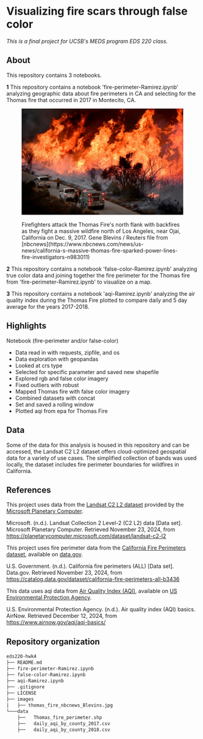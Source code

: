 # Visualizing fire scars through false color
*This is a final project for UCSB's MEDS program EDS 220 class.*

## About

This repository contains 3 notebooks.

**1** This repository contains a notebook 'fire-perimeter-Ramirez.ipynb' analyzing geographic data about fire perimeters in CA and selecting for the Thomas fire that occurred in 2017 in Montecito, CA. 
<figure>
<p align="center">
<img 
  src="/images/thomas_fire_nbcnews_Blevins.jpg" 
  width="800"
  >
  <figcaption>
Firefighters attack the Thomas Fire's north flank with backfires as they fight a massive wildfire north of Los Angeles, near Ojai, California on Dec. 9, 2017. Gene Blevins / Reuters file from [nbcnews](https://www.nbcnews.com/news/us-news/california-s-massive-thomas-fire-sparked-power-lines-fire-investigators-n983011) 
  </figcaption>
</p>
</figure>

**2** This repository contains a notebook 'false-color-Ramirez.ipynb' analyzing true color data and joining together the fire perimeter for the Thomas fire from 'fire-perimeter-Ramirez.ipynb' to visualize on a map.

**3** This repository contains a notebook 'aqi-Ramirez.ipynb' analyzing the air quality index during the Thomas Fire  plotted to compare daily and 5 day average for the years 2017-2018. 

## Highlights

Notebook (fire-perimeter and/or false-color)
- Data read in with requests, zipfile, and os
- Data exploration with geopandas
- Looked at crs type
- Selected for specific parameter and saved new shapefile
- Explored rgb and false color imagery
- Fixed outliers with robust
- Mapped Thomas fire with false color imagery
- Combined datasets with concat
- Set and saved a rolling window
- Plotted aqi from epa for Thomas Fire

## Data

Some of the data for this analysis is housed in this repository and can be accessed, the Landsat C2 L2 dataset offers cloud-optimized geospatial data for a variety of use cases. The simplified collection of bands was used locally, the dataset includes fire perimeter boundaries for wildfires in California. 

## References

This project uses data from the [Landsat C2 L2 dataset](https://planetarycomputer.microsoft.com/dataset/landsat-c2-l2) provided by the [Microsoft Planetary Computer](https://planetarycomputer.microsoft.com/). 

Microsoft. (n.d.). Landsat Collection 2 Level-2 (C2 L2) data [Data set]. Microsoft Planetary Computer. Retrieved November 23, 2024, from https://planetarycomputer.microsoft.com/dataset/landsat-c2-l2

This project uses fire perimeter data from the [California Fire Perimeters dataset](https://catalog.data.gov/dataset/california-fire-perimeters-all-b3436), available on [data.gov](https://data.gov). 

U.S. Government. (n.d.). California fire perimeters (ALL) [Data set]. Data.gov. Retrieved November 23, 2024, from https://catalog.data.gov/dataset/california-fire-perimeters-all-b3436

This data uses aqi data from [Air Quality Index (AQI)](https://www.airnow.gov/aqi/aqi-basics/), available on [US Environmental Protection Agency](https://www.epa.gov).

U.S. Environmental Protection Agency. (n.d.). Air quality index (AQI) basics. AirNow. Retrieved December 12, 2024, from https://www.airnow.gov/aqi/aqi-basics/

## Repository organization

```
eds220-hwk4
├── README.md
├── fire-perimeter-Ramirez.ipynb
├── false-color-Ramirez.ipynb
├── aqi-Ramirez.ipynb
├── .gitignore
├── LICENSE
├── images
|   ├── thomas_fire_nbcnews_Blevins.jpg
└───data
    ├──   Thomas_fire_perimeter.shp
    ├──   daily_aqi_by_county_2017.csv
    ├──   daily_aqi_by_county_2018.csv
```
